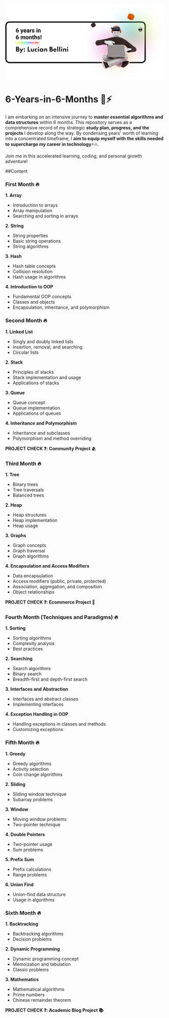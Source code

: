 
![Banner Image](/banner.svg)

# 6-Years-in-6-Months 🤖⚡

I am embarking on an intensive journey to **master essential algorithms and data structures** within 6 months. This repository serves as a comprehensive record of my strategic **study plan, progress, and the projects** I develop along the way. By condensing years' worth of learning into a concentrated timeframe, I **aim to equip myself with the skills needed to supercharge my career in technology**⚡🔥. 

Join me in this accelerated learning, coding, and personal growth adventure!

##Content

### First Month 🔥

**1. Array**
   - Introduction to arrays
   - Array manipulation
   - Searching and sorting in arrays

**2. String**
   - String properties
   - Basic string operations
   - String algorithms

**3. Hash**
   - Hash table concepts
   - Collision resolution
   - Hash usage in algorithms

**4. Introduction to OOP**
  - Fundamental OOP concepts
  - Classes and objects
  - Encapsulation, inheritance, and polymorphism

### Second Month 🔥

**1. Linked List**
   - Singly and doubly linked lists
   - Insertion, removal, and searching
   - Circular lists

**2. Stack**
   - Principles of stacks
   - Stack implementation and usage
   - Applications of stacks

**3. Queue**
   - Queue concept
   - Queue implementation
   - Applications of queues

**4. Inheritance and Polymorphism**
  - Inheritance and subclasses
  - Polymorphism and method overriding

**PROJECT CHECK ❓: Community Project 🫂**

### Third Month 🔥

**1. Tree**
   - Binary trees
   - Tree traversals
   - Balanced trees

**2. Heap**
   - Heap structures
   - Heap implementation
   - Heap usage

**3. Graphs**
   - Graph concepts
   - Graph traversal
   - Graph algorithms

**4. Encapsulation and Access Modifiers**
  - Data encapsulation
  - Access modifiers (public, private, protected)
  - Association, aggregation, and composition
  - Object relationships

**PROJECT CHECK ❓: Ecommerce Project 🛒**

### Fourth Month (Techniques and Paradigms) 🔥

**1. Sorting**
   - Sorting algorithms
   - Complexity analysis
   - Best practices

**2. Searching**
   - Search algorithms
   - Binary search
   - Breadth-first and depth-first search

**3. Interfaces and Abstraction**
  - Interfaces and abstract classes
  - Implementing interfaces

**4. Exception Handling in OOP**
  - Handling exceptions in classes and methods
  - Customizing exceptions

### Fifth Month 🔥

**1. Greedy**
   - Greedy algorithms
   - Activity selection
   - Coin change algorithms

**2. Sliding**
   - Sliding window technique
   - Subarray problems

**3. Window**
   - Moving window problems
   - Two-pointer technique

**4. Double Pointers**
   - Two-pointer usage
   - Sum problems

**5. Prefix Sum**
   - Prefix calculations
   - Range problems

**6. Union Find**
   - Union-find data structure
   - Usage in algorithms

### Sixth Month 🔥

**1. Backtracking**
   - Backtracking algorithms
   - Decision problems

**2. Dynamic Programming**
   - Dynamic programming concept
   - Memoization and tabulation
   - Classic problems

**3. Mathematics**
   - Mathematical algorithms
   - Prime numbers
   - Chinese remainder theorem

**PROJECT CHECK ❓: Academic Blog Project 📚**
